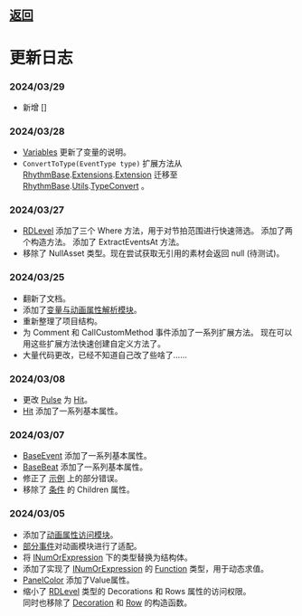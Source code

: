 ## [返回](../RhythmToolkit.md)
# 更新日志

### 2024/03/29

- 新增 []

### 2024/03/28

- [Variables](/class/Variables.md) 更新了变量的说明。
- `ConvertToType(EventType type)` 扩展方法从 [RhythmBase](/namespaces.md).[Extensions](/namespace/Extensions.md).[Extension](/module/RhythmBase.Extension.md) 迁移至 [RhythmBase](/namespaces.md).[Utils](/namespace/Utils.md).[TypeConvert](/module/TypeConvert.md) 。

### 2024/03/27

- [RDLevel](/class/RDLevel.md) 添加了三个 Where 方法，用于对节拍范围进行快速筛选。
    添加了两个构造方法。
    添加了 ExtractEventsAt 方法。
- 移除了 NullAsset 类型。现在尝试获取无引用的素材会返回 null (待测试)。

### 2024/03/25

- 翻新了文档。
- 添加了[变量与动画属性解析模块](/namespace/Animation.md)。
- 重新整理了项目结构。
- 为 Comment 和 CallCustomMethod 事件添加了一系列扩展方法。
    现在可以用这些扩展方法快速创建自定义方法了。
- 大量代码更改，已经不知道自己改了些啥了……

### 2024/03/08

- 更改 [Pulse](/class/Hit.md) 为 [Hit](/class/Hit.md)。
- [Hit](/class/Hit.md) 添加了一系列基本属性。

### 2024/03/07

- [BaseEvent](/class/BaseEvent.md) 添加了一系列基本属性。  
- [BaseBeat](/class/BaseBeat.md) 添加了一系列基本属性。  
- 修正了 [示例](examples.md) 上的部分错误。
- 移除了 [条件](/class/BaseConditional.md) 的 Children 属性。

### 2024/03/05

- 添加了[动画属性访问模块](/namespace/Animation.md)。  
- [部分事件](/interface/IEaseEvent.md)对动画模块进行了适配。
- 将 [INumOrExpression](/interface/INumOrExp.md) 下的类型替换为结构体。
- 添加了实现了 [INumOrExpression](/interface/INumOrExp.md) 的 [Function]() 类型，用于动态求值。
- [PanelColor](#panelcolor) 添加了Value属性。
- 缩小了 [RDLevel](#rdlevel) 类型的 Decorations 和 Rows 属性的访问权限。  
同时也移除了 [Decoration](/class/Row.md) 和 [Row](/class/Row.md) 的构造函数。